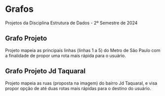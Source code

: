 # Grafos
Projetos da Disciplina Estrutura de Dados - 2º Semestre de 2024

## Grafo Projeto
Projeto mapeia as principais linhas (linhas 1 a 5) do Metro de São Paulo com a finalidade de propor uma rota mais rápida para o usuário.

## Grafo Projeto Jd Taquaral
Projeto mapeia as ruas (proposta na imagem) do bairro Jd Taquaral, e visa propor opção de até duas rotas mais rápidas para o destino do usuário.
